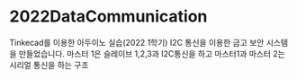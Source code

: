 # 2022DataCommunication
Tinkecad를 이용한 아두이노 실습(2022 1학기)
I2C 통신을 이용한 금고 보안 시스템을 만들었습니다.
마스터 1은 슬레이브 1,2,3과 I2C통신을 하고 마스터1과 마스터 2는 시리얼 통신을 하는 구조
